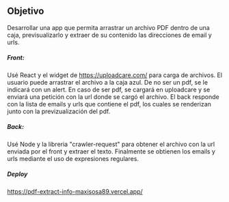 ## Objetivo

Desarrollar una app que permita arrastrar un archivo PDF dentro de una caja, previsualizarlo y extraer de su contenido las direcciones de email y urls.

##### Front:
Usé React y el widget de https://uploadcare.com/ para carga de archivos.
El usuario puede arrastrar el archivo a la caja azul.
De no ser un pdf, se le indicará con un alert.
En caso de ser pdf, se cargará en uploadcare y se enviará una petición con la url donde se cargó el archivo.
El back responde con la lista de emails y urls que contiene el pdf, los cuales se renderizan junto con la previzualización del pdf.

##### Back:
Usé Node y la libreria "crawler-request" para obtener el archivo con la url enviada por el front y extraer el texto.
Finalmente se obtienen los emails y urls mediante el uso de expresiones regulares.

##### Deploy
https://pdf-extract-info-maxisosa89.vercel.app/
